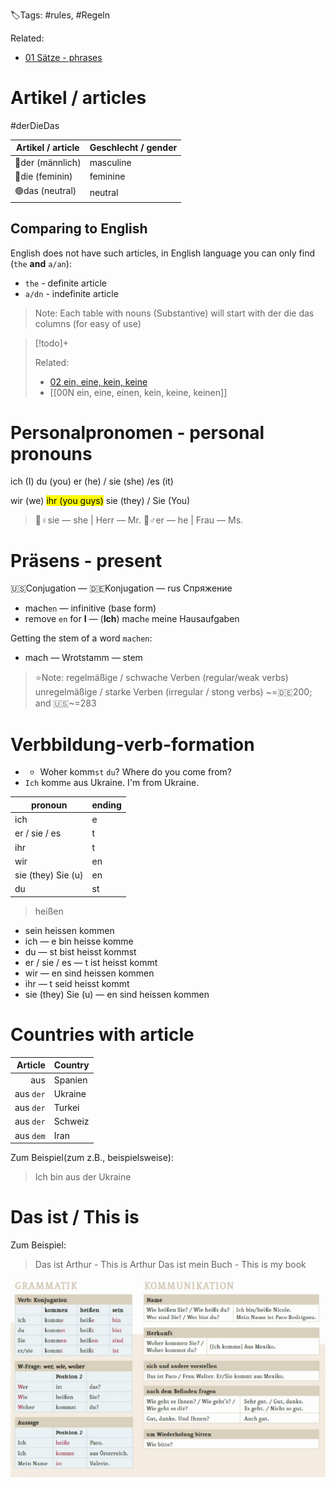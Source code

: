 🏷️Tags: #rules, #Regeln

Related:
- [01 Sätze - phrases](01%20Sätze%20-%20phrases.md)

# Artikel / articles

#derDieDas

| Artikel / article | Geschlecht / gender |
|-------------------|---------------------|
| 🔵der (männlich)    | masculine           |
| 🔴die (feminin)     | feminine            |
| 🟢das (neutral)     | neutral             |

## Comparing to English

English does not have such articles, in English language you can only find (`the` **and** `a/an`):
- `the` - definite article
- `a/dn` - indefinite article

> Note: 
> Each table with nouns (Substantive) will start with der die das columns (for easy of use)

> [!todo]+
> 
>Related:
> - [02 ein, eine, kein, keine](../02%20Angaben%20zur%20Person,%20Berufe%20-%20Personal%20details,%20professions/02%20ein,%20eine,%20kein,%20keine.md)
> - [[00N ein, eine, einen, kein, keine, keinen]]

# Personalpronomen - personal pronouns

ich (I)
du (you)
er (he) / sie (she) /es (it)

wir (we)
<mark class="hltr-yellow">ihr (you guys)</mark> 
sie (they) / Sie (You)

> 👧♀sie — she | Herr — Mr.
> 👦♂er — he | Frau — Ms.

# Präsens - present

🇺🇸Conjugation — 🇩🇪Konjugation — rus Спряжение

- mach`en` — infinitive (base form)
- remove `en` for **I**  — (**Ich**) mach`e` meine Hausaufgaben

Getting the stem of a word `machen`:
- mach — Wrotstamm — stem


> ⭐️Note:
regelmäßige / schwache Verben (regular/weak verbs)
unregelmäßige / starke Verben (irregular / stong verbs) ~=🇩🇪200; and 🇺🇸~=283

# Verbbildung-verb-formation
- - Woher komm`st` `du`? Where do you come from?
- `Ich` komm`e` aus Ukraine. I'm from Ukraine.

| pronoun            | ending |
|--------------------|--------|
| ich                | e      |
| er / sie / es      | t      |
| ihr                | t      |
| wir                | en     |
| sie (they) Sie (u) | en     |
| du                 | st     |

> heißen
- sein       heissen     kommen
- ich —                           e       bin        heisse        komme
- du —                            st      bist        heisst        kommst
- er / sie / es —             t        ist          heisst         kommt
- wir —                           en     sind      heissen      kommen   
- ihr —                            t        seid      heisst         kommt
- sie (they) Sie (u) —    en     sind       heissen     kommen

# Countries with article

|   Article | Country |
|----------:|---------|
|       aus | Spanien |
| aus `der` | Ukraine |
| aus `der` | Turkei  |
| aus `der` | Schweiz |
| aus `dem` | Iran    |

Zum Beispiel(zum z.B., beispielsweise):
> Ich bin aus der Ukraine

# Das ist / This is

Zum Beispiel:
> Das ist Arthur - This is Arthur
> Das ist mein Buch - This is my book

![001_rules_image](../Files/001_rules_image.png)